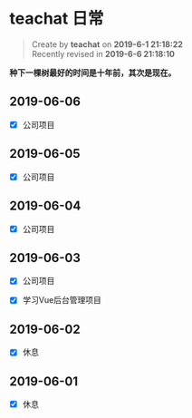 teachat 日常
===

> Create by **teachat** on **2019-6-1 21:18:22**  
> Recently revised in **2019-6-6 21:18:10**

**种下一棵树最好的时间是十年前，其次是现在。**

## 2019-06-06

- [x] 公司项目

## 2019-06-05

- [x] 公司项目

## 2019-06-04

- [x] 公司项目

## 2019-06-03

- [x] 公司项目

- [x] 学习Vue后台管理项目

## 2019-06-02

- [x] 休息

## 2019-06-01

- [x] 休息


